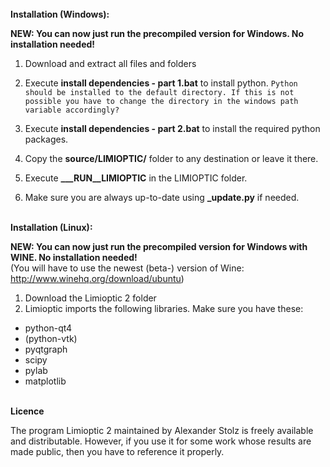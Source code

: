 <br>
<b>Installation (Windows):</b>

<b>NEW: You can now just run the precompiled version for Windows. No installation needed!</b><br>

1. Download and extract all files and folders
2. Execute <b>install dependencies - part 1.bat</b> to install python.
`Python should be installed to the default directory. If this is not possible you have to change the directory in the windows path variable accordingly?`
3. Execute <b>install dependencies - part 2.bat</b> to install the required python packages.
4. Copy the <b>source/LIMIOPTIC/</b> folder to any destination or leave it there.
5. Execute <b>___RUN__LIMIOPTIC</b> in the LIMIOPTIC folder.

6. Make sure you are always up-to-date using <b>_update.py</b> if needed.

<br>
<b>Installation (Linux):</b>

<b>NEW: You can now just run the precompiled version for Windows with WINE. No installation needed!</b><br>
(You will have to use the newest (beta-) version of Wine:  <a href="http://www.winehq.org/download/ubuntu">http://www.winehq.org/download/ubuntu</a>)

1. Download the Limioptic 2 folder
2. Limioptic imports the following libraries. Make sure you have these:
  - python-qt4
  - (python-vtk)
  - pyqtgraph
  - scipy
  - pylab
  - matplotlib

<br>
<b>Licence</b>

The program Limioptic 2 maintained by Alexander Stolz is freely available and distributable. However, if you use it for some work whose results are made public, then you have to reference it properly.
